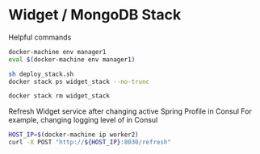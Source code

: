# Widget / MongoDB Stack

Helpful commands

```bash
docker-machine env manager1
eval $(docker-machine env manager1)

sh deploy_stack.sh
docker stack ps widget_stack --no-trunc

docker stack rm widget_stack
```

Refresh Widget service after changing active Spring Profile in Consul
For example, changing logging level of in Consul

```bash
HOST_IP=$(docker-machine ip worker2)
curl -X POST "http://${HOST_IP}:8030/refresh"
```
